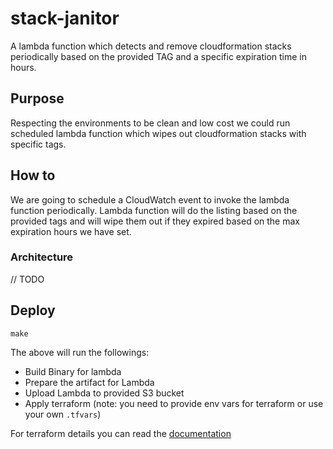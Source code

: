 # stack-janitor

A lambda function which detects and remove cloudformation stacks periodically based
on the provided TAG and a specific expiration time in hours.

## Purpose

Respecting the environments to be clean and low cost we could run scheduled lambda function
which wipes out cloudformation stacks with specific tags.

## How to

We are going to schedule a CloudWatch event to invoke the lambda function periodically. Lambda function
will do the listing based on the provided tags and will wipe them out if they expired based on 
the max expiration hours we have set.

### Architecture

// TODO

## Deploy

```
make
```

The above will run the followings:
- Build Binary for lambda
- Prepare the artifact for Lambda
- Upload Lambda to provided S3 bucket
- Apply terraform (note: you need to provide env vars for terraform or use your own `.tfvars`)

For terraform details you can read the [documentation](terraform/aws/README.md)